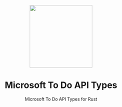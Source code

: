 <div align="center">
  <img src="https://to-do-cdn.microsoft.com/static-assets/c87265a87f887380a04cf21925a56539b29364b51ae53e089c3ee2b2180148c6/icons/logo.png" width="200" />
  <h1>Microsoft To Do API Types </h1>
  Microsoft To Do API Types for Rust
</div>

